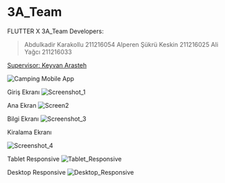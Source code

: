 # 3A_Team

FLUTTER X 3A_Team Developers:

  >Abdulkadir Karakollu 211216054 
  >Alperen Şükrü Keskin 211216025
  >Ali Yağcı            211216033

[Supervisor: Keyvan Arasteh](https://github.com/keyvanarasteh/)

![Camping Mobile App](https://user-images.githubusercontent.com/115743299/206864438-e942bb48-8f0b-43ff-aac0-e94f468b4065.png)

Giriş Ekranı
![Screenshot_1](https://user-images.githubusercontent.com/115729640/213419832-419ce178-8983-43eb-a23e-002ead5359bb.png)

Ana Ekran
![Screen2](https://user-images.githubusercontent.com/115729640/213422247-bcd648dc-9d4a-44b5-83f3-53e5793c617e.png)


Bilgi Ekranı ![Screenshot_3](https://user-images.githubusercontent.com/115729640/213422288-e53677a2-f94d-4ea8-9b00-8590202a1263.png)

Kiralama Ekranı


![Screenshot_4](https://user-images.githubusercontent.com/115729640/213422299-466c6249-a53d-4daa-8ed1-531ad50ea9f0.png)

Tablet Responsive
![Tablet_Responsive](https://user-images.githubusercontent.com/115729640/213422378-53de4be1-0813-4da9-81f5-2786034b8efc.png)

Desktop Responsive
![Desktop_Responsive](https://user-images.githubusercontent.com/115729640/213422403-44b0ca7b-a9eb-44a3-b773-197a4ee74e9d.png)
